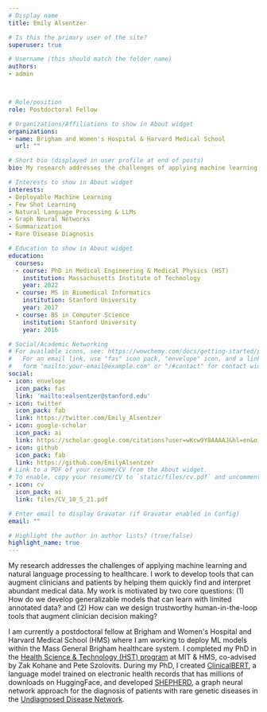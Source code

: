 ```yaml
---
# Display name
title: Emily Alsentzer

# Is this the primary user of the site?
superuser: true

# Username (this should match the folder name)
authors:
- admin



# Role/position
role: Postdoctoral Fellow

# Organizations/Affiliations to show in About widget
organizations:
- name: Brigham and Women's Hospital & Harvard Medical School
  url: ""

# Short bio (displayed in user profile at end of posts)
bio: My research addresses the challenges of applying machine learning and natural language processing to healthcare.

# Interests to show in About widget
interests:
- Deployable Machine Learning
- Few Shot Learning
- Natural Language Processing & LLMs
- Graph Neural Networks
- Summarization
- Rare Disease Diagnosis

# Education to show in About widget
education:
  courses:
  - course: PhD in Medical Engineering & Medical Physics (HST)
    institution: Massachusetts Institute of Technology
    year: 2022 
  - course: MS in Biomedical Informatics
    institution: Stanford University
    year: 2017
  - course: BS in Computer Science
    institution: Stanford University
    year: 2016

# Social/Academic Networking
# For available icons, see: https://wowchemy.com/docs/getting-started/page-builder/#icons
#   For an email link, use "fas" icon pack, "envelope" icon, and a link in the
#   form "mailto:your-email@example.com" or "/#contact" for contact widget.
social:
- icon: envelope
  icon_pack: fas
  link: 'mailto:ealsentzer@stanford.edu'
- icon: twitter
  icon_pack: fab
  link: https://twitter.com/Emily_Alsentzer
- icon: google-scholar
  icon_pack: ai
  link: https://scholar.google.com/citations?user=wKcw9Y8AAAAJ&hl=en&oi=ao
- icon: github
  icon_pack: fab
  link: https://github.com/EmilyAlsentzer
# Link to a PDF of your resume/CV from the About widget.
# To enable, copy your resume/CV to `static/files/cv.pdf` and uncomment the lines below.
- icon: cv
  icon_pack: ai
  link: files/CV_10_5_21.pdf

# Enter email to display Gravatar (if Gravatar enabled in Config)
email: ""

# Highlight the author in author lists? (true/false)
highlight_name: true
---
```


My research addresses the challenges of applying machine learning and natural language processing to healthcare. I work to develop tools that can augment clinicians and patients by helping them quickly find and interpret abundant medical data. My work is motivated by two core questions: (1) How do we develop generalizable models that can learn with limited annotated data? and (2) How can we design trustworthy human-in-the-loop tools that augment clinician decision making?

I am currently a postdoctoral fellow at Brigham and Women's Hospital and Harvard Medical School (HMS) where I am working to deploy ML models within the Mass General Brigham healthcare system. I completed my PhD in the [Health Science & Technology (HST) program](https://hst.mit.edu/about) at MIT & HMS, co-advised by Zak Kohane and Pete Szolovits. During my PhD, I created [ClinicalBERT](https://huggingface.co/emilyalsentzer/Bio_ClinicalBERT), a language model trained on electronic health records that has millions of downloads on HuggingFace, and developed [SHEPHERD](https://www.medrxiv.org/content/10.1101/2022.12.07.22283238v1), a graph neural network approach for the diagnosis of patients with rare genetic diseases in the [Undiagnosed Disease Network](https://undiagnosed.hms.harvard.edu/).

